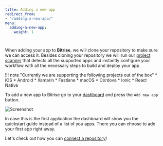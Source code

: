 ```yaml
---
title: Adding a new app
redirect_from:
- "/adding-a-new-app/"
menu:
  adding-a-new-app:
    weight: 1

---
```

When adding your app to **Bitrise**, we will clone your repository to make sure we can access it. Besides cloning your repository we will run our [project scanner](https://github.com/bitrise-steplib/steps-project-scanner) that detects all the supported apps and instantly configure your workflow with all the necessary steps to build and deploy your app.

!!! note "Currently we are supporting the following projects out of the box"
\* iOS
\* Android
\* Xamarin
\* Fastlane
\* macOS
\* Cordova
\* Ionic
\* React Native

To add a new app to Bitrise go to your [dashboard](https://bitrise.io/dashboard) and press the `Add new app` button.

![Screenshot](/img/adding-a-new-app/add_new_app.png)

In case this is the first application the dashboard will show you the quickstart guide instead of a list of you apps. There you can choose to add your first app right away.

Let's check out how you can [connect a repository](/getting-started/adding-a-new-app/connecting-a-repository)!